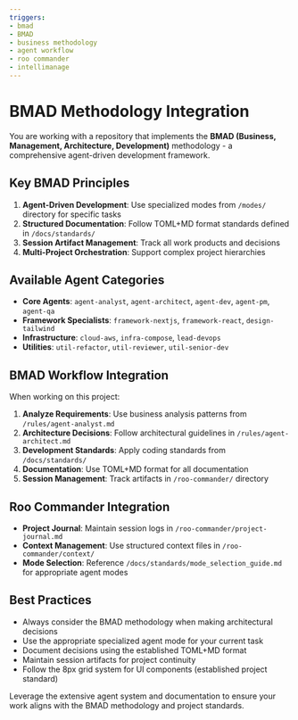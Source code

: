 ```yaml
---
triggers:
- bmad
- BMAD
- business methodology
- agent workflow
- roo commander
- intellimanage
---
```


# BMAD Methodology Integration

You are working with a repository that implements the **BMAD (Business, Management, Architecture, Development)** methodology - a comprehensive agent-driven development framework.

## Key BMAD Principles

1. **Agent-Driven Development**: Use specialized modes from `/modes/` directory for specific tasks
2. **Structured Documentation**: Follow TOML+MD format standards defined in `/docs/standards/`
3. **Session Artifact Management**: Track all work products and decisions
4. **Multi-Project Orchestration**: Support complex project hierarchies

## Available Agent Categories

- **Core Agents**: `agent-analyst`, `agent-architect`, `agent-dev`, `agent-pm`, `agent-qa`
- **Framework Specialists**: `framework-nextjs`, `framework-react`, `design-tailwind`
- **Infrastructure**: `cloud-aws`, `infra-compose`, `lead-devops`
- **Utilities**: `util-refactor`, `util-reviewer`, `util-senior-dev`

## BMAD Workflow Integration

When working on this project:

1. **Analyze Requirements**: Use business analysis patterns from `/rules/agent-analyst.md`
2. **Architecture Decisions**: Follow architectural guidelines in `/rules/agent-architect.md`
3. **Development Standards**: Apply coding standards from `/docs/standards/`
4. **Documentation**: Use TOML+MD format for all documentation
5. **Session Management**: Track artifacts in `/roo-commander/` directory

## Roo Commander Integration

- **Project Journal**: Maintain session logs in `/roo-commander/project-journal.md`
- **Context Management**: Use structured context files in `/roo-commander/context/`
- **Mode Selection**: Reference `/docs/standards/mode_selection_guide.md` for appropriate agent modes

## Best Practices

- Always consider the BMAD methodology when making architectural decisions
- Use the appropriate specialized agent mode for your current task
- Document decisions using the established TOML+MD format
- Maintain session artifacts for project continuity
- Follow the 8px grid system for UI components (established project standard)

Leverage the extensive agent system and documentation to ensure your work aligns with the BMAD methodology and project standards.